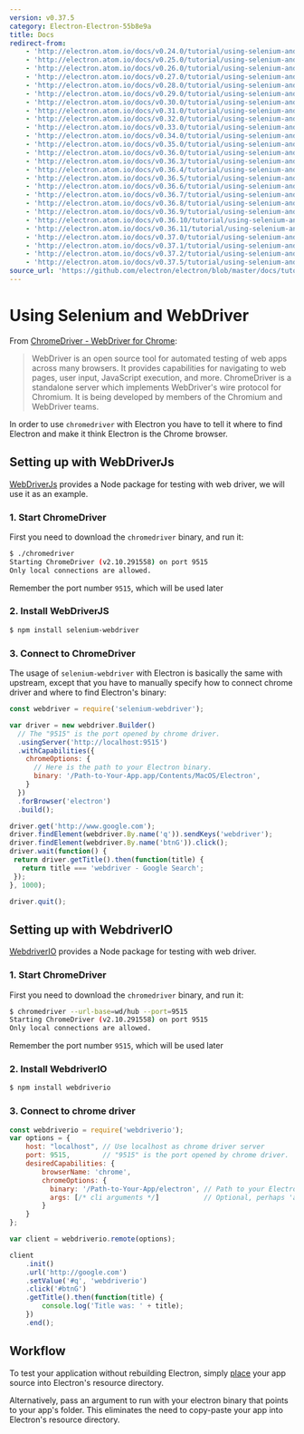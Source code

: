 ```yaml
---
version: v0.37.5
category: Electron-Electron-55b8e9a
title: Docs
redirect-from:
    - 'http://electron.atom.io/docs/v0.24.0/tutorial/using-selenium-and-webdriver/'
    - 'http://electron.atom.io/docs/v0.25.0/tutorial/using-selenium-and-webdriver/'
    - 'http://electron.atom.io/docs/v0.26.0/tutorial/using-selenium-and-webdriver/'
    - 'http://electron.atom.io/docs/v0.27.0/tutorial/using-selenium-and-webdriver/'
    - 'http://electron.atom.io/docs/v0.28.0/tutorial/using-selenium-and-webdriver/'
    - 'http://electron.atom.io/docs/v0.29.0/tutorial/using-selenium-and-webdriver/'
    - 'http://electron.atom.io/docs/v0.30.0/tutorial/using-selenium-and-webdriver/'
    - 'http://electron.atom.io/docs/v0.31.0/tutorial/using-selenium-and-webdriver/'
    - 'http://electron.atom.io/docs/v0.32.0/tutorial/using-selenium-and-webdriver/'
    - 'http://electron.atom.io/docs/v0.33.0/tutorial/using-selenium-and-webdriver/'
    - 'http://electron.atom.io/docs/v0.34.0/tutorial/using-selenium-and-webdriver/'
    - 'http://electron.atom.io/docs/v0.35.0/tutorial/using-selenium-and-webdriver/'
    - 'http://electron.atom.io/docs/v0.36.0/tutorial/using-selenium-and-webdriver/'
    - 'http://electron.atom.io/docs/v0.36.3/tutorial/using-selenium-and-webdriver/'
    - 'http://electron.atom.io/docs/v0.36.4/tutorial/using-selenium-and-webdriver/'
    - 'http://electron.atom.io/docs/v0.36.5/tutorial/using-selenium-and-webdriver/'
    - 'http://electron.atom.io/docs/v0.36.6/tutorial/using-selenium-and-webdriver/'
    - 'http://electron.atom.io/docs/v0.36.7/tutorial/using-selenium-and-webdriver/'
    - 'http://electron.atom.io/docs/v0.36.8/tutorial/using-selenium-and-webdriver/'
    - 'http://electron.atom.io/docs/v0.36.9/tutorial/using-selenium-and-webdriver/'
    - 'http://electron.atom.io/docs/v0.36.10/tutorial/using-selenium-and-webdriver/'
    - 'http://electron.atom.io/docs/v0.36.11/tutorial/using-selenium-and-webdriver/'
    - 'http://electron.atom.io/docs/v0.37.0/tutorial/using-selenium-and-webdriver/'
    - 'http://electron.atom.io/docs/v0.37.1/tutorial/using-selenium-and-webdriver/'
    - 'http://electron.atom.io/docs/v0.37.2/tutorial/using-selenium-and-webdriver/'
    - 'http://electron.atom.io/docs/v0.37.5/tutorial/using-selenium-and-webdriver/'
source_url: 'https://github.com/electron/electron/blob/master/docs/tutorial/using-selenium-and-webdriver.md'
---
```


# Using Selenium and WebDriver

From [ChromeDriver - WebDriver for Chrome][chrome-driver]:

> WebDriver is an open source tool for automated testing of web apps across many
> browsers. It provides capabilities for navigating to web pages, user input,
> JavaScript execution, and more. ChromeDriver is a standalone server which
> implements WebDriver's wire protocol for Chromium. It is being developed by
> members of the Chromium and WebDriver teams.

In order to use `chromedriver` with Electron you have to tell it where to
find Electron and make it think Electron is the Chrome browser.

## Setting up with WebDriverJs

[WebDriverJs](https://code.google.com/p/selenium/wiki/WebDriverJs) provides
a Node package for testing with web driver, we will use it as an example.

### 1. Start ChromeDriver

First you need to download the `chromedriver` binary, and run it:

```bash
$ ./chromedriver
Starting ChromeDriver (v2.10.291558) on port 9515
Only local connections are allowed.
```

Remember the port number `9515`, which will be used later

### 2. Install WebDriverJS

```bash
$ npm install selenium-webdriver
```

### 3. Connect to ChromeDriver

The usage of `selenium-webdriver` with Electron is basically the same with
upstream, except that you have to manually specify how to connect chrome driver
and where to find Electron's binary:

```javascript
const webdriver = require('selenium-webdriver');

var driver = new webdriver.Builder()
  // The "9515" is the port opened by chrome driver.
  .usingServer('http://localhost:9515')
  .withCapabilities({
    chromeOptions: {
      // Here is the path to your Electron binary.
      binary: '/Path-to-Your-App.app/Contents/MacOS/Electron',
    }
  })
  .forBrowser('electron')
  .build();

driver.get('http://www.google.com');
driver.findElement(webdriver.By.name('q')).sendKeys('webdriver');
driver.findElement(webdriver.By.name('btnG')).click();
driver.wait(function() {
 return driver.getTitle().then(function(title) {
   return title === 'webdriver - Google Search';
 });
}, 1000);

driver.quit();
```

## Setting up with WebdriverIO

[WebdriverIO](http://webdriver.io/) provides a Node package for testing with web
driver.

### 1. Start ChromeDriver

First you need to download the `chromedriver` binary, and run it:

```bash
$ chromedriver --url-base=wd/hub --port=9515
Starting ChromeDriver (v2.10.291558) on port 9515
Only local connections are allowed.
```

Remember the port number `9515`, which will be used later

### 2. Install WebdriverIO

```bash
$ npm install webdriverio
```

### 3. Connect to chrome driver

```javascript
const webdriverio = require('webdriverio');
var options = {
    host: "localhost", // Use localhost as chrome driver server
    port: 9515,        // "9515" is the port opened by chrome driver.
    desiredCapabilities: {
        browserName: 'chrome',
        chromeOptions: {
          binary: '/Path-to-Your-App/electron', // Path to your Electron binary.
          args: [/* cli arguments */]           // Optional, perhaps 'app=' + /path/to/your/app/
        }
    }
};

var client = webdriverio.remote(options);

client
    .init()
    .url('http://google.com')
    .setValue('#q', 'webdriverio')
    .click('#btnG')
    .getTitle().then(function(title) {
        console.log('Title was: ' + title);
    })
    .end();
```

## Workflow

To test your application without rebuilding Electron, simply
[place](https://github.com/electron/electron/blob/master/docs/tutorial/application-distribution.md)
your app source into Electron's resource directory.

Alternatively, pass an argument to run with your electron binary that points to
your app's folder. This eliminates the need to copy-paste your app into
Electron's resource directory.

[chrome-driver]: https://sites.google.com/a/chromium.org/chromedriver/
